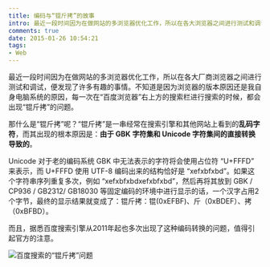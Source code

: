 ```yaml
---
title: 编码与“锟斤拷”的故事
intro: 最近一段时间因为在做网站的多浏览器优化工作，所以在各大浏览器之间进行测试和调试，便发现了许多有趣的事情。不知道是因为浏览器的版本原因还是我自身电脑系统的原因，每一次在“百度浏览器”右上方的搜索栏进行搜索的时候，都会出现“锟斤拷”的问题。
comments: true
date: 2015-01-26 10:54:21
tags:
- Web
---
```



最近一段时间因为在做网站的多浏览器优化工作，所以在各大厂商浏览器之间进行测试和调试，便发现了许多有趣的事情。不知道是因为浏览器的版本原因还是我自身电脑系统的原因，每一次在“百度浏览器”右上方的搜索栏进行搜索的时候，都会出现“锟斤拷”的问题。

那什么是“锟斤拷”呢？“锟斤拷”是一串经常在搜索引擎和其他网站上看到的**乱码字符**，而其出现的根本原因是：**由于 GBK 字符集和 Unicode 字符集间的直接转换导致的**。

Unicode 对于老的编码系统 GBK 中无法表示的字符将会使用占位符 “U+FFFD” 来表示，而 U+FFFD 使用 UTF-8 编码出来的结构恰好是 “xefxbfxbd”。如果这个字符串序列重复多次，例如 “xefxbfxbdxefxbfxbd”，然后再将其放到 GBK / CP936 / GB2312/ GB18030 等固定编码的环境中进行显示的话，一个汉字占用2个字节，最终的显示结果就变成了：锟斤拷：锟(0xEFBF)、斤（0xBDEF）、拷（0xBFBD）。

而且，据悉百度搜索引擎从2011年起也多次出现了这种编码转换的问题，值得引起官方的注意。

![百度搜索的“锟斤拷”问题](1.jpg)
